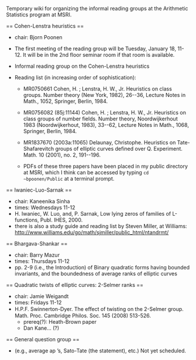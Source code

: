 Temporary wiki for organizing the informal reading groups at the Arithmetic Statistics program at MSRI.

== Cohen-Lenstra heuristics ==

 * chair: Bjorn Poonen
 * The first meeting of the reading group will be Tuesday, January 18, 11-12. It will be in the 2nd floor seminar room if that room is available.
 * Informal reading group on the Cohen-Lenstra heuristics
 * Reading list (in increasing order of sophistication):

   * MR0750661 Cohen, H. ; Lenstra, H. W., Jr.  Heuristics on class groups. Number theory (New York, 1982), 26--36, Lecture Notes in Math., 1052, Springer, Berlin, 1984.

   * MR0756082 (85j:11144) Cohen, H. ; Lenstra, H. W., Jr.  Heuristics on class groups of number fields.  Number theory, Noordwijkerhout 1983 (Noordwijkerhout, 1983), 33--62, Lecture Notes in Math., 1068, Springer, Berlin, 1984.

   * MR1837670 (2003a:11065) Delaunay, Christophe.  Heuristics on Tate-Shafarevitch groups of elliptic curves defined over Q. Experiment. Math. 10 (2001), no. 2, 191--196.

   * PDFs of these three papers have been placed in my public directory at MSRI, which I think can be accessed by typing `cd ~bpoonen/Public` at a terminal prompt.

== Iwaniec-Luo-Sarnak ==

 * chair: Kaneenika Sinha
 * times: Wednesdays 11-12
 * H. Iwaniec, W. Luo, and, P. Sarnak, Low lying zeros of families of L-functions, Publ. IHES, 2000.
 * there is also a study guide and reading list by Steven Miller, at Williams: http://www.williams.edu/go/math/sjmiller/public_html/ntandrmt/

== Bhargava-Shankar ==

 * chair: Barry Mazur
 * times: Thursdays 11-12
 * pp. 2-9 (i.e., the Introduction) of Binary quadratic forms having bounded invariants, and the boundedness of average ranks of elliptic curves

== Quadratic twists of elliptic curves: 2-Selmer ranks ==

 * chair: Jamie Weigandt
 * times: Fridays 11-12
 * H.P.F. Swinnerton-Dyer. The eﬀect of twisting on the 2-Selmer group. Math. Proc. Cambridge Philos. Soc. 145 (2008) 513-526.
   * prereq(?): Heath-Brown paper
   * Dan Kane... (?)

== General question group ==

 * (e.g., average ap ’s, Sato-Tate (the statement), etc.) Not yet scheduled.

